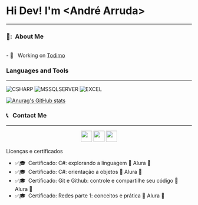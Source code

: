 <html>
  <h1>Hi Dev! I'm &lt;André Arruda&gt;</h1>
  <hr>
  <h3> 👧: &nbsp;About Me </h3>

 <br>
  - 💼 &nbsp; Working  on <a  target="_blank"  href="https://www.todimo.com.br/">Todimo</a>
  
  
  <h3>Languages and Tools</h3>
  <hr>
    <p align="left">
	<img alt="CSHARP" src="https://img.shields.io/badge/c%23-%23239120.svg?style=for-the-badge&logo=c-sharp&logoColor=white" title="CSHARP" />
	<img alt="MSSQLSERVER" src="https://img.shields.io/badge/Microsoft%20SQL%20Sever-CC2927?style=for-the-badge&logo=microsoft%20sql%20server&logoColor=white" title="MSSQLSERVER" />
	<img alt="EXCEL" src="https://img.shields.io/badge/Microsoft_Excel-217346?style=for-the-badge&logo=microsoft-excel&logoColor=white" title="EXCEL" />

</p>

[![Anurag's GitHub stats](https://github-readme-stats.vercel.app/api?username=andrearruda90)](https://https://github.com/endreofig/andrearruda90)

  
  <h3> 📞 &nbsp; Contact Me</h3>
  <hr>
<p align="center">
	  <a   target="_blank" href="https://api.whatsapp.com/send?phone=5565984212565&text=Ola!%20Te%20encontrei%20no%20Git" alt="Whatsapp">
	  <img height=30 src="https://upload.wikimedia.org/wikipedia/commons/thumb/f/f7/WhatsApp_logo.svg/1200px-WhatsApp_logo.svg.png" /></a>
	  <a target="_blank" href="mailto:mailto:andre.todimo@gmail.com"><img height=30 src="https://img.shields.io/badge/-Gmail-FF0000?style=flat&labelColor=FF0000&logo=gmail&logoColor=white&link=endreo.cba@gmail.com" /></a>
	  <a  target="_blank"  href="https://www.linkedin.com/in/endreo-figueiredo-ab1005138/" alt="Linkedin">
	  <img height=30 src="https://img.shields.io/badge/-Linkedin-0e76a8?style=flat&logo=Linkedin&logoColor=white&link=https://www.linkedin.com/in/andré-arruda-69b4b21bb/?originalSubdomain=br-ab1005138/" /></a>
</p>
  
  Licenças e certificados
  - :white_check_mark:🎓 &nbsp;Certificado: C#: explorando a linguagem                 			:school: Alura :school:
  - :white_check_mark:🎓 &nbsp;Certificado: C#: orientação a objetos          				:school: Alura :school:
  - :white_check_mark:🎓 &nbsp;Certificado: Git e Github: controle e compartilhe seu código             :school: Alura :school:
  - :white_check_mark:🎓 &nbsp;Certificado: Redes parte 1: conceitos e prática       			:school: Alura :school:

  

</html>
